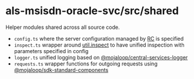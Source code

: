 # als-msisdn-oracle-svc/src/shared

Helper modules shared across all source code.

- `config.ts` where the server configuration managed by [RC](https://github.com/dominictarr/rc#readme) is specified
- `inspect.ts` wrapper around [util.inspect](https://nodejs.org/api/util.html#util_util_inspect_object_options) to have unified inspection with parameters specified in config
- `logger.ts` unified logging based on [@mojaloop/central-services-logger](https://github.com/mojaloop/central-services-logger)
- `requests.ts` wrapper functions for outgoing requests using [@mojaloop/sdk-standard-components](https://github.com/mojaloop/sdk-standard-components)
